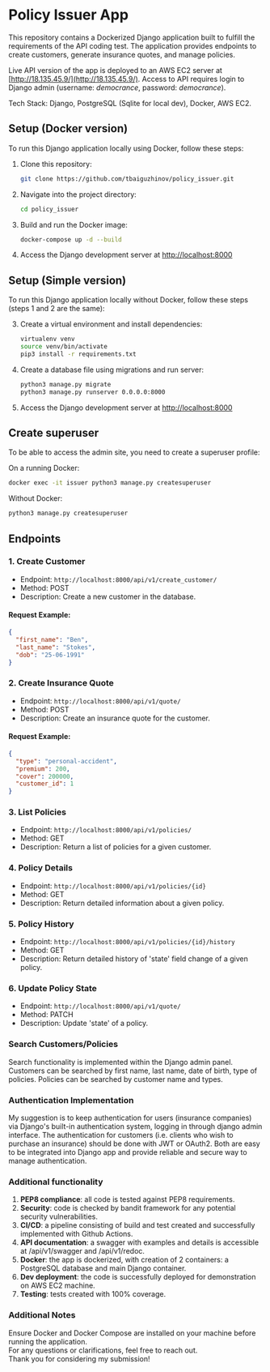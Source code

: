 # Policy Issuer App

This repository contains a Dockerized Django application built to fulfill the requirements of the API coding test. The application provides endpoints to create customers, generate insurance quotes, and manage policies.

Live API version of the app is deployed to an AWS EC2 server at [http://18.135.45.9/](http://18.135.45.9/). Access to API requires login to Django admin (username: _democrance_, password: _democrance_).

Tech Stack: Django, PostgreSQL (Sqlite for local dev), Docker, AWS EC2.

## Setup (Docker version)

To run this Django application locally using Docker, follow these steps:

1. Clone this repository:

   ```bash
   git clone https://github.com/tbaiguzhinov/policy_issuer.git
   ```

2. Navigate into the project directory:

   ```bash
   cd policy_issuer
   ```

3. Build and run the Docker image:

   ```bash
   docker-compose up -d --build
   ```

4. Access the Django development server at [http://localhost:8000](http://localhost:8000)

## Setup (Simple version)

To run this Django application locally without Docker, follow these steps (steps 1 and 2 are the same):

3. Create a virtual environment and install dependencies:

   ```bash
   virtualenv venv
   source venv/bin/activate
   pip3 install -r requirements.txt
   ```

4. Create a database file using migrations and run server:

   ```bash
   python3 manage.py migrate
   python3 manage.py runserver 0.0.0.0:8000
   ```

5. Access the Django development server at [http://localhost:8000](http://localhost:8000)

## Create superuser

To be able to access the admin site, you need to create a superuser profile:

On a running Docker:

```bash
docker exec -it issuer python3 manage.py createsuperuser
```

Without Docker:

```bash
python3 manage.py createsuperuser
```

## Endpoints

### 1. Create Customer

- Endpoint: `http://localhost:8000/api/v1/create_customer/`
- Method: POST
- Description: Create a new customer in the database.

#### Request Example:

```json
{
  "first_name": "Ben",
  "last_name": "Stokes",
  "dob": "25-06-1991"
}
```

### 2. Create Insurance Quote

- Endpoint: `http://localhost:8000/api/v1/quote/`
- Method: POST
- Description: Create an insurance quote for the customer.

#### Request Example:

```json
{
  "type": "personal-accident",
  "premium": 200,
  "cover": 200000,
  "customer_id": 1
}
```

### 3. List Policies

- Endpoint: `http://localhost:8000/api/v1/policies/`
- Method: GET
- Description: Return a list of policies for a given customer.

### 4. Policy Details

- Endpoint: `http://localhost:8000/api/v1/policies/{id}`
- Method: GET
- Description: Return detailed information about a given policy.

### 5. Policy History

- Endpoint: `http://localhost:8000/api/v1/policies/{id}/history`
- Method: GET
- Description: Return detailed history of 'state' field change of a given policy.

### 6. Update Policy State

- Endpoint: `http://localhost:8000/api/v1/quote/`
- Method: PATCH
- Description: Update 'state' of a policy.

### Search Customers/Policies

Search functionality is implemented within the Django admin panel. Customers can be searched by first name, last name, date of birth, type of policies. Policies can be searched by customer name and types.

### Authentication Implementation

My suggestion is to keep authentication for users (insurance companies) via Django's built-in authentication system, logging in through django admin interface.
The authentication for customers (i.e. clients who wish to purchase an insurance) should be done with JWT or OAuth2. Both are easy to be integrated into Django app and provide reliable and secure way to manage authentication.

### Additional functionality

1. **PEP8 compliance**: all code is tested against PEP8 requirements.
2. **Security**: code is checked by bandit framework for any potential security vulnerabilities.
3. **CI/CD**: a pipeline consisting of build and test created and successfully implemented with Github Actions.
4. **API documentation**: a swagger with examples and details is accessible at /api/v1/swagger and /api/v1/redoc.
5. **Docker**: the app is dockerized, with creation of 2 containers: a PostgreSQL database and main Django container.
6. **Dev deployment**: the code is successfully deployed for demonstration on AWS EC2 machine.
7. **Testing**: tests created with 100% coverage.

### Additional Notes

Ensure Docker and Docker Compose are installed on your machine before running the application.  
For any questions or clarifications, feel free to reach out.  
Thank you for considering my submission!
